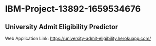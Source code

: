 # IBM-Project-13892-1659534676
## University Admit Eligibility Predictor

Web Application Link: https://university-admit-eligibility.herokuapp.com/
